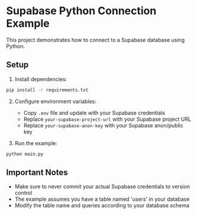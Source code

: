 # Supabase Python Connection Example

This project demonstrates how to connect to a Supabase database using Python.

## Setup

1. Install dependencies:
```bash
pip install -r requirements.txt
```

2. Configure environment variables:
   - Copy `.env` file and update with your Supabase credentials
   - Replace `your-supabase-project-url` with your Supabase project URL
   - Replace `your-supabase-anon-key` with your Supabase anon/public key

3. Run the example:
```bash
python main.py
```

## Important Notes
- Make sure to never commit your actual Supabase credentials to version control
- The example assumes you have a table named 'users' in your database
- Modify the table name and queries according to your database schema
